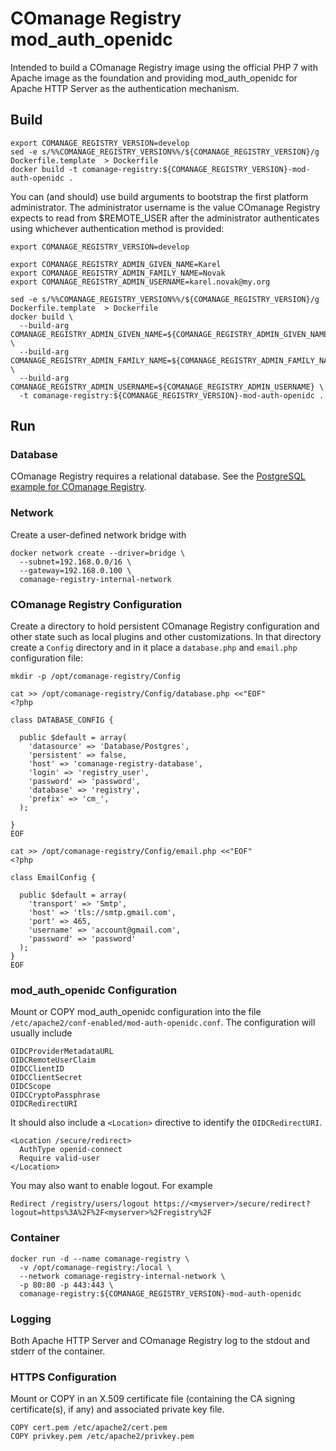 <!--
COmanage Registry Docker documentation

Portions licensed to the University Corporation for Advanced Internet
Development, Inc. ("UCAID") under one or more contributor license agreements.
See the NOTICE file distributed with this work for additional information
regarding copyright ownership.

UCAID licenses this file to you under the Apache License, Version 2.0
(the "License"); you may not use this file except in compliance with the
License. You may obtain a copy of the License at:

http://www.apache.org/licenses/LICENSE-2.0

Unless required by applicable law or agreed to in writing, software
distributed under the License is distributed on an "AS IS" BASIS,
WITHOUT WARRANTIES OR CONDITIONS OF ANY KIND, either express or implied.
See the License for the specific language governing permissions and
limitations under the License.
-->

# COmanage Registry mod\_auth\_openidc

Intended to build a COmanage Registry image
using the official PHP 7 with Apache image as the foundation
and providing mod\_auth\_openidc for Apache HTTP Server
as the authentication mechanism. 

## Build

```
export COMANAGE_REGISTRY_VERSION=develop
sed -e s/%%COMANAGE_REGISTRY_VERSION%%/${COMANAGE_REGISTRY_VERSION}/g Dockerfile.template  > Dockerfile
docker build -t comanage-registry:${COMANAGE_REGISTRY_VERSION}-mod-auth-openidc .
```

You can (and should) use build arguments to bootstrap the first
platform administrator. The administrator username is the value
COmanage Registry expects to read from $REMOTE\_USER after
the administrator authenticates using whichever authentication
method is provided:

```
export COMANAGE_REGISTRY_VERSION=develop

export COMANAGE_REGISTRY_ADMIN_GIVEN_NAME=Karel
export COMANAGE_REGISTRY_ADMIN_FAMILY_NAME=Novak
export COMANAGE_REGISTRY_ADMIN_USERNAME=karel.novak@my.org

sed -e s/%%COMANAGE_REGISTRY_VERSION%%/${COMANAGE_REGISTRY_VERSION}/g Dockerfile.template  > Dockerfile
docker build \
  --build-arg COMANAGE_REGISTRY_ADMIN_GIVEN_NAME=${COMANAGE_REGISTRY_ADMIN_GIVEN_NAME} \
  --build-arg COMANAGE_REGISTRY_ADMIN_FAMILY_NAME=${COMANAGE_REGISTRY_ADMIN_FAMILY_NAME} \
  --build-arg COMANAGE_REGISTRY_ADMIN_USERNAME=${COMANAGE_REGISTRY_ADMIN_USERNAME} \
  -t comanage-registry:${COMANAGE_REGISTRY_VERSION}-mod-auth-openidc .
```
## Run

### Database

COmanage Registry requires a relational database. See the 
[PostgreSQL example for COmanage Registry](../comanage-registry-postgres/README.md).

### Network

Create a user-defined network bridge with

```
docker network create --driver=bridge \
  --subnet=192.168.0.0/16 \
  --gateway=192.168.0.100 \
  comanage-registry-internal-network
```

### COmanage Registry Configuration

Create a directory to hold persistent COmanage Registry configuration and
other state such as local plugins and other customizations. In that directory
create a `Config` directory and in it place a `database.php` and `email.php`
configuration file:

```
mkdir -p /opt/comanage-registry/Config

cat >> /opt/comanage-registry/Config/database.php <<"EOF"
<?php

class DATABASE_CONFIG {

  public $default = array(
    'datasource' => 'Database/Postgres',
    'persistent' => false,
    'host' => 'comanage-registry-database',
    'login' => 'registry_user',
    'password' => 'password',
    'database' => 'registry',
    'prefix' => 'cm_',
  );

}
EOF

cat >> /opt/comanage-registry/Config/email.php <<"EOF"
<?php

class EmailConfig {

  public $default = array(
    'transport' => 'Smtp',
    'host' => 'tls://smtp.gmail.com',
    'port' => 465,
    'username' => 'account@gmail.com',
    'password' => 'password'
  );
}
EOF
```

### mod\_auth\_openidc Configuration

Mount or COPY mod\_auth\_openidc configuration into the file
`/etc/apache2/conf-enabled/mod-auth-openidc.conf`. The configuration
will usually include

```
OIDCProviderMetadataURL
OIDCRemoteUserClaim
OIDCClientID
OIDCClientSecret
OIDCScope
OIDCCryptoPassphrase
OIDCRedirectURI
```

It should also include a `<Location>` directive to identify the
`OIDCRedirectURI`.

```
<Location /secure/redirect>
  AuthType openid-connect
  Require valid-user
</Location>
```

You may also want to enable logout. For example

```
Redirect /registry/users/logout https://<myserver>/secure/redirect?logout=https%3A%2F%2F<myserver>%2Fregistry%2F
```

### Container

```
docker run -d --name comanage-registry \
  -v /opt/comanage-registry:/local \
  --network comanage-registry-internal-network \
  -p 80:80 -p 443:443 \
  comanage-registry:${COMANAGE_REGISTRY_VERSION}-mod-auth-openidc
```

### Logging

Both Apache HTTP Server and COmanage Registry log to the stdout and
stderr of the container.

### HTTPS Configuration

Mount or COPY in an X.509 certificate file (containing the CA signing certificate(s), if any)
and associated private key file.

```
COPY cert.pem /etc/apache2/cert.pem
COPY privkey.pem /etc/apache2/privkey.pem
```
